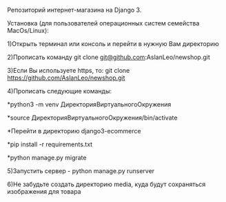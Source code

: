 Репозиторий интернет-магазина на Django 3.

Установка (для пользователей операционных систем семейства MacOs/Linux):

1)Открыть терминал или консоль и перейти в нужную Вам директорию

2)Прописать команду git clone git@github.com:AslanLeo/newshop.git

3)Если Вы используете https, то: git clone https://github.com/AslanLeo/newshop.git

4)Прописать следующие команды:


*python3 -m venv ДиректорияВиртуальногоОкружения

*source ДиректорияВиртуальногоОкружения/bin/activate

*Перейти в директорию django3-ecommerce

*pip install -r requirements.txt

*python manage.py migrate


5)Запустить сервер - python manage.py runserver

6)Не забудьте создать директорию media, куда будут сохраняться изображения для товара